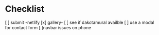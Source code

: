 # Checklist

[ ] submit -netlify
[x] gallery-
[ ] see if dakotamural availble
[ ] use a modal for contact form
[ ]navbar issues on phone




